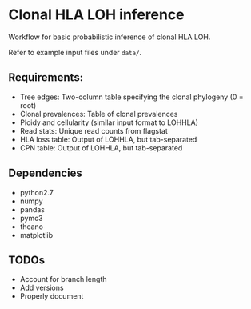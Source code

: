 # Clonal HLA LOH inference

Workflow for basic probabilistic inference of clonal HLA LOH.

Refer to example input files under `data/`. 

## Requirements:

* Tree edges: Two-column table specifying the clonal phylogeny (0 = root)
* Clonal prevalences: Table of clonal prevalences
* Ploidy and cellularity (similar input format to LOHHLA)
* Read stats: Unique read counts from flagstat
* HLA loss table: Output of LOHHLA, but tab-separated
* CPN table: Output of LOHHLA, but tab-separated

## Dependencies

* python2.7
* numpy
* pandas
* pymc3
* theano
* matplotlib

## TODOs

* Account for branch length
* Add versions
* Properly document
